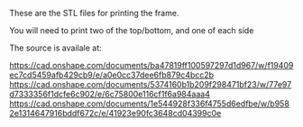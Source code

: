 These are the STL files for printing the frame.

You will need to print two of the top/bottom, and one of each side

The source is availale at:

https://cad.onshape.com/documents/ba47819ff100597297d1d967/w/f19409ec7cd5459afb429cb9/e/a0e0cc37dee6fb879c4bcc2b https://cad.onshape.com/documents/5374160b1b209f298471bf23/w/77e97d7333356f1dcfe6c902/e/6c75800e116cf1f6a984aaa4 https://cad.onshape.com/documents/1e544928f336f4755d6edfbe/w/b9582e1314647916bddf672c/e/41923e90fc3648cd04399c0e
